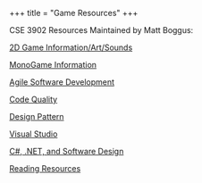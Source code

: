 +++
title = "Game Resources"
+++

CSE 3902 Resources Maintained by Matt Boggus:

[2D Game Information/Art/Sounds](https://web.cse.ohio-state.edu/~boggus.2/3902/gameresources.html)

[MonoGame Information](https://web.cse.ohio-state.edu/~boggus.2/3902/gameframework.html)

[Agile Software Development](https://web.cse.ohio-state.edu/~boggus.2/3902/alm.html)

[Code Quality](https://web.cse.ohio-state.edu/~boggus.2/3902/codequality.html)

[Design Pattern](https://web.cse.ohio-state.edu/~boggus.2/3902/designpatterns.html)

[Visual Studio](https://web.cse.ohio-state.edu/~boggus.2/3902/visualstudio.html)

[C#, .NET, and Software Design](https://web.cse.ohio-state.edu/~boggus.2/3902/csharp.html)

[Reading Resources](http://web.cse.ohio-state.edu/~boggus.2/ReadingResources/)
